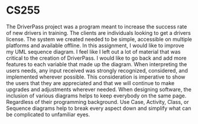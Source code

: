 # CS255

The DriverPass project was a program meant to increase the success rate of new drivers in training. 
The clients are individuals looking to get a drivers license. The system we created needed to be simple, accessible on multiple platforms and available offline. 
In this assignment, I would like to improve my UML sequence diagram. I feel like I left out a lot of material that was critical to the creation of DriverPass.
I would like to go back and add more features to each variable that made up the diagram.
When interpreting the users needs, any input received was strongly recognized, considered, and implemented wherever possible.
This consideration is imperative to show the users that they are appreciated and that we will continue to make upgrades and adjustments wherever needed. 
When designing software, the inclusion of various diagrams helps to keep everybody on the same page. 
Regardless of their programming background. Use Case, Activity, Class, or Sequence diagrams help to break every aspect down and simplify what can be complicated to unfamiliar eyes. 
